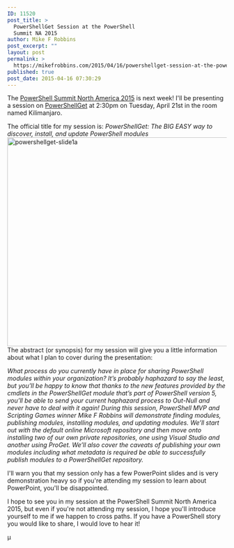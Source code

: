 ```yaml
---
ID: 11520
post_title: >
  PowerShellGet Session at the PowerShell
  Summit NA 2015
author: Mike F Robbins
post_excerpt: ""
layout: post
permalink: >
  https://mikefrobbins.com/2015/04/16/powershellget-session-at-the-powershell-summit-na-2015/
published: true
post_date: 2015-04-16 07:30:29
---
```

The <a href="http://powershell.org/wp/community-events/summit/powershell-summit-north-america-2015/" target="_blank">PowerShell Summit North America 2015</a> is next week! I'll be presenting a session on <a href="https://technet.microsoft.com/en-us/library/dn835097(v=wps.640).aspx" target="_blank">PowerShellGet</a> at 2:30pm on Tuesday, April 21st in the room named Kilimanjaro.

The official title for my session is:
<em>PowerShellGet: The BIG EASY way to discover, install, and update PowerShell modules
</em><a href="http://mikefrobbins.com/wp-content/uploads/2015/04/powershellget-slide1a.jpg"><img class="alignnone size-full wp-image-11521" src="http://mikefrobbins.com/wp-content/uploads/2015/04/powershellget-slide1a.jpg" alt="powershellget-slide1a" width="640" height="480" />
</a>The abstract (or synopsis) for my session will give you a little information about what I plan to cover during the presentation:<a href="http://mikefrobbins.com/wp-content/uploads/2015/04/powershellget-slide1a.jpg">
</a>

<em>What process do you currently have in place for sharing PowerShell modules within your organization? It’s probably haphazard to say the least, but you’ll be happy to know that thanks to the new features provided by the cmdlets in the PowerShellGet module that’s part of PowerShell version 5, you’ll be able to send your current haphazard process to Out-Null and never have to deal with it again! During this session, PowerShell MVP and Scripting Games winner Mike F Robbins will demonstrate finding modules, publishing modules, installing modules, and updating modules. We’ll start out with the default online Microsoft repository and then move onto installing two of our own private repositories, one using Visual Studio and another using ProGet. We’ll also cover the caveats of publishing your own modules including what metadata is required be able to successfully publish modules to a PowerShellGet repository.</em><a href="http://mikefrobbins.com/wp-content/uploads/2015/04/powershellget-slide1a.jpg">
</a>

I'll warn you that my session only has a few PowerPoint slides and is very demonstration heavy so if you're attending my session to learn about PowerPoint, you'll be disappointed.

I hope to see you in my session at the PowerShell Summit North America 2015, but even if you're not attending my session, I hope you'll introduce yourself to me if we happen to cross paths. If you have a PowerShell story you would like to share, I would love to hear it!

µ